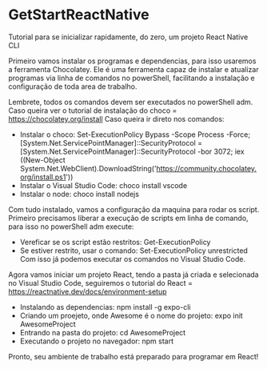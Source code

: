 # GetStartReactNative
Tutorial para se inicializar rapidamente, do zero, um projeto React Native CLI

Primeiro vamos instalar os programas e dependencias, para isso usaremos a ferramenta Chocolatey. Ele é uma ferramenta capaz de instalar e atualizar programas via linha de comandos no powerShell, facilitando a instalação e configuração de toda area de trabalho.

Lembrete, todos os comandos devem ser executados no powerShell adm.
Caso queira ver o tutorial de instalação do choco = https://chocolatey.org/install
Caso queira ir direto nos comandos:
  - Instalar o choco: Set-ExecutionPolicy Bypass -Scope Process -Force; [System.Net.ServicePointManager]::SecurityProtocol = [System.Net.ServicePointManager]::SecurityProtocol -bor 3072; iex ((New-Object System.Net.WebClient).DownloadString('https://community.chocolatey.org/install.ps1'))
  - Instalar o Visual Studio Code: choco install vscode
  - Instalar o node: choco install nodejs

Com tudo instalado, vamos a configuração da maquina para rodar os script. Primeiro precisamos liberar a execução de scripts em linha de comando, para isso no powerShell adm execute:
  - Vereficar se os script estão restritos: Get-ExecutionPolicy
  - Se estiver restrito, usar o comando: Set-ExecutionPolicy unrestricted
  Com isso já podemos executar os comandos no Visual Studio Code.
  
Agora vamos iniciar um projeto React, tendo a pasta já criada e selecionada no Visual Studio Code, seguiremos o tutorial do React = https://reactnative.dev/docs/environment-setup

  - Instalando as dependencias: npm install -g expo-cli
  - Criando um proejeto, onde Awesome é o nome do projeto: expo init AwesomeProject
  - Entrando na pasta do projeto: cd AwesomeProject
  - Executando o projeto no navegador: npm start

Pronto, seu ambiente de trabalho está preparado para programar em React!
